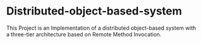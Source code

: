 # Distributed-object-based-system
This Project is an Implementation of a distributed object-based system with a three-tier architecture based on Remote Method Invocation.  
